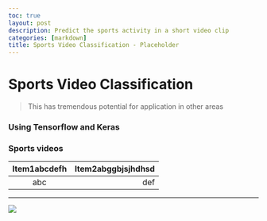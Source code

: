 ```yaml
---
toc: true
layout: post
description: Predict the sports activity in a short video clip
categories: [markdown]
title: Sports Video Classification - Placeholder
---
```

# Sports Video Classification

> This has tremendous potential for application in other areas

### Using Tensorflow and Keras

### Sports videos

|Item1abcdefh|Item2abggbjsjhdhsd|
|:---:|---:|
|abc|def|

---
![]({{"/"|relative_url}}/images/onpointai_logo.gif)
